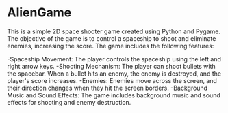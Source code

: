# AlienGame
This is a simple 2D space shooter game created using Python and Pygame. The objective of the game is to control a spaceship to shoot and eliminate enemies, increasing the score.
The game includes the following features:

-Spaceship Movement: The player controls the spaceship using the left and right arrow keys.
-Shooting Mechanism: The player can shoot bullets with the spacebar. When a bullet hits an enemy, the enemy is destroyed, and the player's score increases.
-Enemies: Enemies move across the screen, and their direction changes when they hit the screen borders.
-Background Music and Sound Effects: The game includes background music and sound effects for shooting and enemy destruction.

